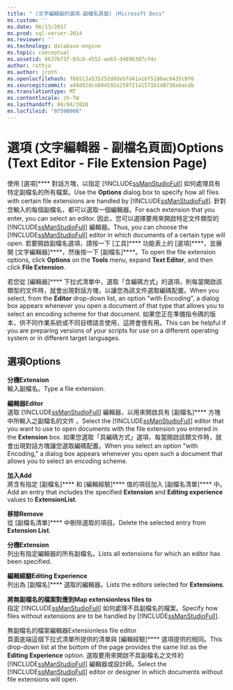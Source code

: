 ```yaml
---
title: " (文字編輯器的選項-副檔名頁面) |Microsoft Docs"
ms.custom: ''
ms.date: 06/13/2017
ms.prod: sql-server-2014
ms.reviewer: ''
ms.technology: database-engine
ms.topic: conceptual
ms.assetid: 6637bf3f-03c8-4552-ae63-d4896307cf4c
author: rothja
ms.author: jroth
ms.openlocfilehash: f6b513a535252d8de5fd41a16f5180ac8435c0f6
ms.sourcegitcommit: ad4d92dce894592a259721a1571b1d8736abacdb
ms.translationtype: MT
ms.contentlocale: zh-TW
ms.lasthandoff: 08/04/2020
ms.locfileid: "87598008"
---
```

# <a name="options-text-editor---file-extension-page"></a><span data-ttu-id="cfed9-102">選項 (文字編輯器 - 副檔名頁面)</span><span class="sxs-lookup"><span data-stu-id="cfed9-102">Options (Text Editor - File Extension Page)</span></span>
  <span data-ttu-id="cfed9-103">使用 [選項]\*\*\*\* 對話方塊，以指定 [!INCLUDE[ssManStudioFull](../includes/ssmanstudiofull-md.md)] 如何處理具有特定副檔名的所有檔案。</span><span class="sxs-lookup"><span data-stu-id="cfed9-103">Use the **Options** dialog box to specify how all files with certain file extensions are handled by [!INCLUDE[ssManStudioFull](../includes/ssmanstudiofull-md.md)].</span></span> <span data-ttu-id="cfed9-104">針對您輸入的每個副檔名，都可以選取一個編輯器。</span><span class="sxs-lookup"><span data-stu-id="cfed9-104">For each extension that you enter, you can select an editor.</span></span> <span data-ttu-id="cfed9-105">因此，您可以選擇要用來開啟特定文件類型的[!INCLUDE[ssManStudioFull](../includes/ssmanstudiofull-md.md)] 編輯器。</span><span class="sxs-lookup"><span data-stu-id="cfed9-105">Thus, you can choose the [!INCLUDE[ssManStudioFull](../includes/ssmanstudiofull-md.md)] editor in which documents of a certain type will open.</span></span> <span data-ttu-id="cfed9-106">若要開啟副檔名選項，請按一下 [工具]\*\*\*\* 功能表上的 [選項]\*\*\*\*，並展開 [文字編輯器]\*\*\*\*，然後按一下 [副檔名]\*\*\*\*。</span><span class="sxs-lookup"><span data-stu-id="cfed9-106">To open the file extension options, click **Options** on the **Tools** menu, expand **Text Editor**, and then click **File Extension**.</span></span>  
  
 <span data-ttu-id="cfed9-107">若您從 [編輯器]\*\*\*\* 下拉式清單中，選取「含編碼方式」的選項，則每當開啟該類型的文件時，就會出現對話方塊，以讓您為該文件選取編碼配置。</span><span class="sxs-lookup"><span data-stu-id="cfed9-107">When you select, from the **Editor** drop-down list, an option "with Encoding", a dialog box appears whenever you open a document of that type that allows you to select an encoding scheme for that document.</span></span> <span data-ttu-id="cfed9-108">如果您正在準備指令碼的版本，供不同作業系統或不同目標語言使用，這將會很有用。</span><span class="sxs-lookup"><span data-stu-id="cfed9-108">This can be helpful if you are preparing versions of your scripts for use on a different operating system or in different target languages.</span></span>  
  
## <a name="options"></a><span data-ttu-id="cfed9-109">選項</span><span class="sxs-lookup"><span data-stu-id="cfed9-109">Options</span></span>  
 <span data-ttu-id="cfed9-110">**分機**</span><span class="sxs-lookup"><span data-stu-id="cfed9-110">**Extension**</span></span>  
 <span data-ttu-id="cfed9-111">輸入副檔名。</span><span class="sxs-lookup"><span data-stu-id="cfed9-111">Type a file extension.</span></span>  
  
 <span data-ttu-id="cfed9-112">**編輯器**</span><span class="sxs-lookup"><span data-stu-id="cfed9-112">**Editor**</span></span>  
 <span data-ttu-id="cfed9-113">選取 [!INCLUDE[ssManStudioFull](../includes/ssmanstudiofull-md.md)] 編輯器，以用來開啟具有 [副檔名]\*\*\*\* 方塊中所輸入之副檔名的文件 。</span><span class="sxs-lookup"><span data-stu-id="cfed9-113">Select the [!INCLUDE[ssManStudioFull](../includes/ssmanstudiofull-md.md)] editor that you want to use to open documents with the file extension you entered in the **Extension** box.</span></span> <span data-ttu-id="cfed9-114">如果您選取「具編碼方式」選項，每當開啟該類文件時，就會出現對話方塊讓您選取編碼配置。</span><span class="sxs-lookup"><span data-stu-id="cfed9-114">When you select an option "with Encoding," a dialog box appears whenever you open such a document that allows you to select an encoding scheme.</span></span>  
  
 <span data-ttu-id="cfed9-115">**加入**</span><span class="sxs-lookup"><span data-stu-id="cfed9-115">**Add**</span></span>  
 <span data-ttu-id="cfed9-116">將含有指定 [副檔名]\*\*\*\* 和 [編輯經驗]\*\*\*\* 值的項目加入 [副檔名清單]\*\*\*\* 中。</span><span class="sxs-lookup"><span data-stu-id="cfed9-116">Add an entry that includes the specified **Extension** and **Editing experience** values to **ExtensionList**.</span></span>  
  
 <span data-ttu-id="cfed9-117">**移除**</span><span class="sxs-lookup"><span data-stu-id="cfed9-117">**Remove**</span></span>  
 <span data-ttu-id="cfed9-118">從 [副檔名清單]\*\*\*\* 中刪除選取的項目。</span><span class="sxs-lookup"><span data-stu-id="cfed9-118">Delete the selected entry from **Extension List**.</span></span>  
  
 <span data-ttu-id="cfed9-119">**分機**</span><span class="sxs-lookup"><span data-stu-id="cfed9-119">**Extension**</span></span>  
 <span data-ttu-id="cfed9-120">列出有指定編輯器的所有副檔名。</span><span class="sxs-lookup"><span data-stu-id="cfed9-120">Lists all extensions for which an editor has been specified.</span></span>  
  
 <span data-ttu-id="cfed9-121">**編輯經驗**</span><span class="sxs-lookup"><span data-stu-id="cfed9-121">**Editing Experience**</span></span>  
 <span data-ttu-id="cfed9-122">列出為 [副檔名]\*\*\*\* 選取的編輯器。</span><span class="sxs-lookup"><span data-stu-id="cfed9-122">Lists the editors selected for **Extensions**.</span></span>  
  
 <span data-ttu-id="cfed9-123">**將無副檔名的檔案對應到**</span><span class="sxs-lookup"><span data-stu-id="cfed9-123">**Map extensionless files to**</span></span>  
 <span data-ttu-id="cfed9-124">指定 [!INCLUDE[ssManStudioFull](../includes/ssmanstudiofull-md.md)] 如何處理不具副檔名的檔案。</span><span class="sxs-lookup"><span data-stu-id="cfed9-124">Specify how files without extensions are to be handled by [!INCLUDE[ssManStudioFull](../includes/ssmanstudiofull-md.md)].</span></span>  
  
 <span data-ttu-id="cfed9-125">無副檔名的檔案編輯器</span><span class="sxs-lookup"><span data-stu-id="cfed9-125">Extensionless file editor</span></span>  
 <span data-ttu-id="cfed9-126">頁面底端這個下拉式清單所提供的清單與 [編輯經驗]\*\*\*\* 選項提供的相同。</span><span class="sxs-lookup"><span data-stu-id="cfed9-126">This drop-down list at the bottom of the page provides the same list as the **Editing Experience** option.</span></span> <span data-ttu-id="cfed9-127">選取要用來開啟不具副檔名之文件的[!INCLUDE[ssManStudioFull](../includes/ssmanstudiofull-md.md)] 編輯器或設計師。</span><span class="sxs-lookup"><span data-stu-id="cfed9-127">Select the [!INCLUDE[ssManStudioFull](../includes/ssmanstudiofull-md.md)] editor or designer in which documents without file extensions will open.</span></span>  
  
  
